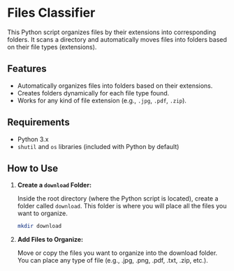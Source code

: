 # Files Classifier

This Python script organizes files by their extensions into corresponding folders. It scans a directory and automatically moves files into folders based on their file types (extensions).

## Features
- Automatically organizes files into folders based on their extensions.
- Creates folders dynamically for each file type found.
- Works for any kind of file extension (e.g., `.jpg`, `.pdf`, `.zip`).

## Requirements
- Python 3.x
- `shutil` and `os` libraries (included with Python by default)

## How to Use

1. **Create a `download` Folder:**

   Inside the root directory (where the Python script is located), create a folder called `download`. This folder is where you will place all the files you want to organize.

   ```bash
   mkdir download

2. **Add Files to Organize:**

   Move or copy the files you want to organize into the download folder. You can place any type of file (e.g., .jpg, .png, .pdf, .txt, .zip, etc.).
